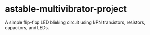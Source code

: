 # astable-multivibrator-project
A simple flip-flop LED blinking circuit using NPN transistors, resistors, capacitors, and LEDs.
